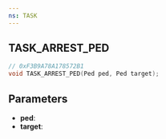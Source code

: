 ```yaml
---
ns: TASK
---
```

## TASK_ARREST_PED

```c
// 0xF3B9A78A178572B1
void TASK_ARREST_PED(Ped ped, Ped target);
```

## Parameters
* **ped**:
* **target**:
